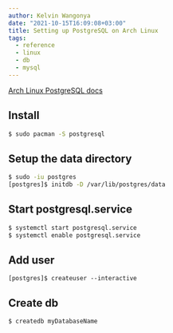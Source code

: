 ```yaml
---
author: Kelvin Wangonya
date: "2021-10-15T16:09:08+03:00"
title: Setting up PostgreSQL on Arch Linux
tags:
  - reference
  - linux
  - db
  - mysql
---
```


[Arch Linux PostgreSQL
docs](https://wiki.archlinux.org/title/PostgreSQL)

## Install

```{.bash org-language="sh"}
$ sudo pacman -S postgresql
```

## Setup the data directory

```{.bash org-language="sh"}
$ sudo -iu postgres
[postgres]$ initdb -D /var/lib/postgres/data
```

## Start postgresql.service

```{.bash org-language="sh"}
$ systemctl start postgresql.service
$ systemctl enable postgresql.service
```

## Add user

    [postgres]$ createuser --interactive

## Create db

```{.bash org-language="sh"}
$ createdb myDatabaseName
```
